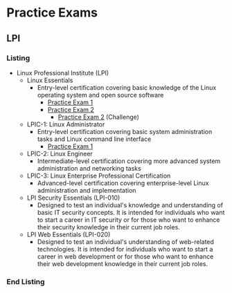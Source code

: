 <link rel="stylesheet" type="text/css" href="../../style.css">

# Practice Exams
## LPI
### Listing 
- Linux Professional Institute (LPI)
  - Linux Essentials
    - Entry-level certification covering basic knowledge of the Linux operating system and open source software
      - [Practice Exam 1](lpi-e/exam1.md)
      - [Practice Exam 2](lpi-e/exam2.md)
        - [Practice Exam 2](lpi-e/exam3.md) (Challenge)
  - LPIC-1: Linux Administrator
    - Entry-level certification covering basic system administration tasks and Linux command line interface
      - [Practice Exam 1](lpic-1/exam1.md)    
  - LPIC-2: Linux Engineer
    - Intermediate-level certification covering more advanced system administration and networking tasks
  - LPIC-3: Linux Enterprise Professional Certification
    - Advanced-level certification covering enterprise-level Linux administration and implementation
  - LPI Security Essentials (LPI-010)
    - Designed to test an individual's knowledge and understanding of basic IT security concepts. It is intended for individuals who want to start a career in IT security or for those who want to enhance their security knowledge in their current job roles. 
  - LPI Web Essentials (LPI-020)
    - Designed to test an individual's understanding of web-related technologies. It is intended for individuals who want to start a career in web development or for those who want to enhance their web development knowledge in their current job roles.
### End Listing

